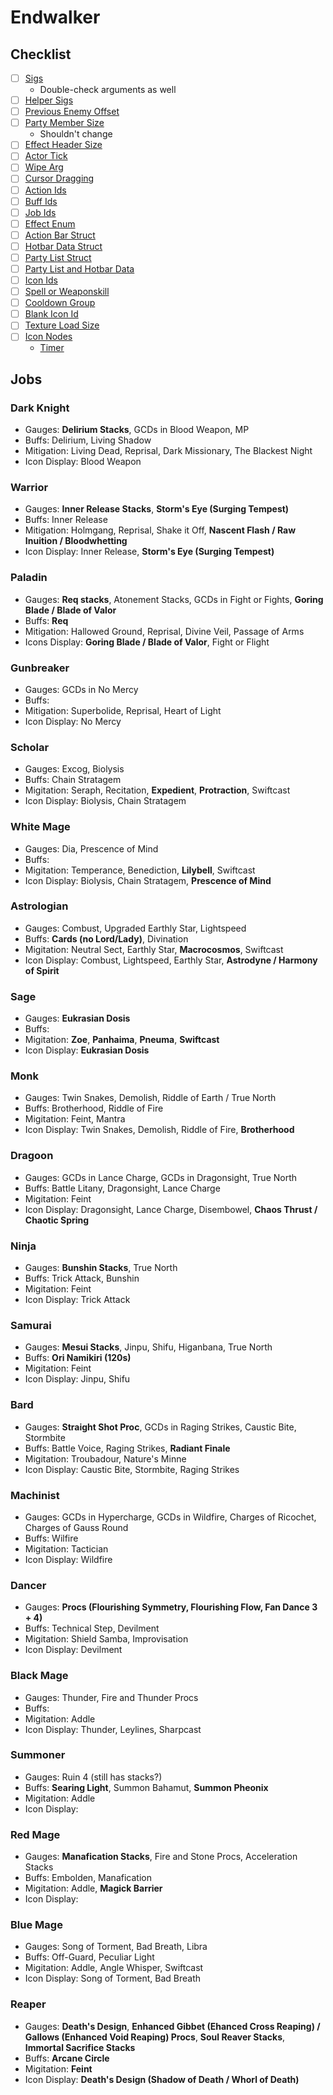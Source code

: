 # Endwalker

## Checklist
- [ ] [Sigs](https://github.com/0ceal0t/JobBars/blob/main/JobBars/JobBars.cs)
	- Double-check arguments as well
- [ ] [Helper Sigs](https://github.com/0ceal0t/JobBars/blob/main/JobBars/Helper/UiHelper.GameFunctions.cs#L22)
- [ ] [Previous Enemy Offset](https://github.com/0ceal0t/JobBars/blob/main/JobBars/Helper/UiHelper.GameFunctions.cs#L97)
- [ ] [Party Member Size](https://github.com/0ceal0t/JobBars/blob/main/JobBars/JobBars.Party.cs#L47)
	- Shouldn't change
- [ ] [Effect Header Size](https://github.com/0ceal0t/JobBars/blob/main/JobBars/JobBars.Hooks.cs#L17)
- [ ] [Actor Tick](https://github.com/0ceal0t/JobBars/blob/main/JobBars/JobBars.Hooks.cs#L101)
- [ ] [Wipe Arg](https://github.com/0ceal0t/JobBars/blob/main/JobBars/JobBars.Hooks.cs#L108)
- [ ] [Cursor Dragging](https://github.com/0ceal0t/JobBars/blob/main/JobBars/Cursors/CursorManager.cs#L51)
- [ ] [Action Ids](https://github.com/0ceal0t/JobBars/blob/main/JobBars/Data/Ids.Action.cs)
- [ ] [Buff Ids](https://github.com/0ceal0t/JobBars/blob/main/JobBars/Data/Ids.Buffs.cs)
- [ ] [Job Ids](https://github.com/0ceal0t/JobBars/blob/main/JobBars/Data/Ids.Jobs.cs)
- [ ] [Effect Enum](https://github.com/0ceal0t/JobBars/blob/main/JobBars/GameStructs/ActionEffectStructs.cs)
- [ ] [Action Bar Struct](https://github.com/0ceal0t/JobBars/blob/main/JobBars/GameStructs/AddonActionBarBase.cs)
- [ ] [Hotbar Data Struct](https://github.com/0ceal0t/JobBars/blob/main/JobBars/GameStructs/AddonHotbarNumberArray.cs)
- [ ] [Party List Struct](https://github.com/0ceal0t/JobBars/blob/main/JobBars/GameStructs/AddonPartyListNumberArray.cs)
- [ ] [Party List and Hotbar Data](https://github.com/0ceal0t/JobBars/blob/main/JobBars/Helper/UIHelper.UIModule.cs#L9)
- [ ] [Icon Ids](https://github.com/0ceal0t/JobBars/blob/main/JobBars/Helper/UiHelper.Data.cs#L54)
- [ ] [Spell or Weaponskill](https://github.com/0ceal0t/JobBars/blob/main/JobBars/Helper/UiHelper.Data.cs#L137)
- [ ] [Cooldown Group](https://github.com/0ceal0t/JobBars/blob/main/JobBars/Helper/UiHelper.Data.cs#L138)
- [ ] [Blank Icon Id](https://github.com/0ceal0t/JobBars/blob/main/JobBars/Helper/UiHelper.Data.cs#L138)
- [ ] [Texture Load Size](https://github.com/0ceal0t/JobBars/blob/main/JobBars/Helper/UiHelper.Textures.cs#L96)
- [ ] [Icon Nodes](https://github.com/0ceal0t/JobBars/blob/main/JobBars/UI/Icon/UIIconBuff.cs#L17)
	- [Timer](https://github.com/0ceal0t/JobBars/blob/main/JobBars/UI/Icon/UIIconTimer.cs#L24)

## Jobs

### Dark Knight
- Gauges: **Delirium Stacks**, GCDs in Blood Weapon, MP
- Buffs: Delirium, Living Shadow
- Mitigation: Living Dead, Reprisal, Dark Missionary, The Blackest Night
- Icon Display: Blood Weapon

### Warrior
- Gauges: **Inner Release Stacks**, **Storm's Eye (Surging Tempest)**
- Buffs: Inner Release
- Mitigation: Holmgang, Reprisal, Shake it Off, **Nascent Flash / Raw Inuition / Bloodwhetting**
- Icon Display: Inner Release, **Storm's Eye (Surging Tempest)**

### Paladin
- Gauges: **Req stacks**, Atonement Stacks, GCDs in Fight or Fights, **Goring Blade / Blade of Valor**
- Buffs: **Req**
- Mitigation: Hallowed Ground, Reprisal, Divine Veil, Passage of Arms
- Icons Display: **Goring Blade / Blade of Valor**, Fight or Flight

### Gunbreaker
- Gauges: GCDs in No Mercy
- Buffs:
- Mitigation: Superbolide, Reprisal, Heart of Light
- Icon Display: No Mercy

### Scholar
- Gauges: Excog, Biolysis
- Buffs: Chain Stratagem
- Migitation: Seraph, Recitation, **Expedient**, **Protraction**, Swiftcast
- Icon Display: Biolysis, Chain Stratagem

### White Mage
- Gauges: Dia, Prescence of Mind
- Buffs: 
- Migitation: Temperance, Benediction, **Lilybell**, Swiftcast
- Icon Display: Biolysis, Chain Stratagem, **Prescence of Mind**

### Astrologian
- Gauges: Combust, Upgraded Earthly Star, Lightspeed
- Buffs: **Cards (no Lord/Lady)**, Divination
- Migitation: Neutral Sect, Earthly Star, **Macrocosmos**, Swiftcast
- Icon Display: Combust, Lightspeed, Earthly Star, **Astrodyne / Harmony of Spirit**

### Sage
- Gauges: **Eukrasian Dosis**
- Buffs: 
- Migitation: **Zoe**, **Panhaima**, **Pneuma**, **Swiftcast**
- Icon Display: **Eukrasian Dosis**

### Monk
- Gauges: Twin Snakes, Demolish, Riddle of Earth / True North
- Buffs: Brotherhood, Riddle of Fire
- Migitation: Feint, Mantra
- Icon Display: Twin Snakes, Demolish, Riddle of Fire, **Brotherhood**

### Dragoon
- Gauges: GCDs in Lance Charge, GCDs in Dragonsight, True North
- Buffs: Battle Litany, Dragonsight, Lance Charge
- Migitation: Feint
- Icon Display: Dragonsight, Lance Charge, Disembowel, **Chaos Thrust / Chaotic Spring**

### Ninja
- Gauges: **Bunshin Stacks**, True North
- Buffs: Trick Attack, Bunshin
- Migitation: Feint
- Icon Display: Trick Attack

### Samurai
- Gauges: **Mesui Stacks**, Jinpu, Shifu, Higanbana, True North
- Buffs: **Ori Namikiri (120s)**
- Migitation: Feint
- Icon Display: Jinpu, Shifu

### Bard
- Gauges: **Straight Shot Proc**, GCDs in Raging Strikes, Caustic Bite, Stormbite
- Buffs: Battle Voice, Raging Strikes, **Radiant Finale**
- Migitation: Troubadour, Nature's Minne
- Icon Display: Caustic Bite, Stormbite, Raging Strikes

### Machinist
- Gauges: GCDs in Hypercharge, GCDs in Wildfire, Charges of Ricochet, Charges of Gauss Round
- Buffs: Wilfire
- Migitation: Tactician
- Icon Display: Wildfire

### Dancer
- Gauges: **Procs (Flourishing Symmetry, Flourishing Flow, Fan Dance 3 + 4)**
- Buffs: Technical Step, Devilment
- Migitation: Shield Samba, Improvisation
- Icon Display: Devilment

### Black Mage
- Gauges: Thunder, Fire and Thunder Procs
- Buffs: 
- Migitation: Addle
- Icon Display: Thunder, Leylines, Sharpcast

### Summoner
- Gauges: Ruin 4 (still has stacks?)
- Buffs: **Searing Light**, Summon Bahamut, **Summon Pheonix**
- Migitation: Addle
- Icon Display: 

### Red Mage
- Gauges: **Manafication Stacks**, Fire and Stone Procs, Acceleration Stacks
- Buffs: Embolden, Manafication
- Migitation: Addle, **Magick Barrier**
- Icon Display: 

### Blue Mage
- Gauges: Song of Torment, Bad Breath, Libra
- Buffs: Off-Guard, Peculiar Light
- Migitation: Addle, Angle Whisper, Swiftcast
- Icon Display: Song of Torment, Bad Breath

### Reaper
- Gauges: **Death's Design**, **Enhanced Gibbet (Ehanced Cross Reaping) / Gallows (Enhanced Void Reaping) Procs**, **Soul Reaver Stacks**, **Immortal Sacrifice Stacks**
- Buffs: **Arcane Circle**
- Migitation: **Feint**
- Icon Display: **Death's Design (Shadow of Death / Whorl of Death)**